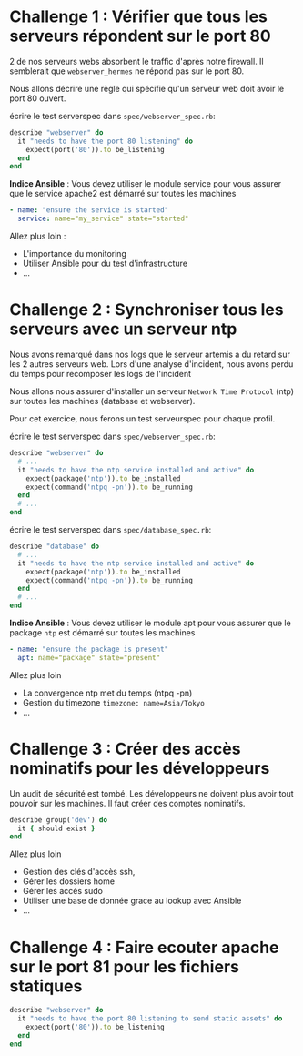 # Challenge 1 : Vérifier que tous les serveurs répondent sur le port 80

2 de nos serveurs webs absorbent le traffic d'après notre firewall. Il semblerait que ``webserver_hermes`` ne répond pas sur le port 80.

Nous allons décrire une règle qui spécifie qu'un serveur web doit avoir le port 80 ouvert.

écrire le test serverspec dans ``spec/webserver_spec.rb``:

```ruby
describe "webserver" do
  it "needs to have the port 80 listening" do
    expect(port('80')).to be_listening
  end
end
```

**Indice Ansible** : Vous devez utiliser le module service pour vous assurer que le service apache2 est démarré sur toutes les machines

```yml
- name: "ensure the service is started"
  service: name="my_service" state="started"
```

Allez plus loin :

* L'importance du monitoring
* Utiliser Ansible pour du test d'infrastructure
* ...

# Challenge 2 : Synchroniser tous les serveurs avec un serveur ntp

Nous avons remarqué dans nos logs que le serveur artemis a du retard sur les 2 autres serveurs web. Lors d'une analyse d'incident, nous avons perdu du temps pour recomposer les logs de l'incident

Nous allons nous assurer d'installer un serveur ``Network Time Protocol`` (ntp) sur toutes les machines (database et webserver).

Pour cet exercice, nous ferons un test serveurspec pour chaque profil.

écrire le test serverspec dans ``spec/webserver_spec.rb``:

```ruby
describe "webserver" do
  # ...
  it "needs to have the ntp service installed and active" do
    expect(package('ntp')).to be_installed
    expect(command('ntpq -pn')).to be_running
  end
  # ...
end
```

écrire le test serverspec dans ``spec/database_spec.rb``:

```ruby
describe "database" do
  # ...
  it "needs to have the ntp service installed and active" do
    expect(package('ntp')).to be_installed
    expect(command('ntpq -pn')).to be_running
  end
  # ...
end
```

**Indice Ansible** : Vous devez utiliser le module apt pour vous assurer que le package ``ntp`` est démarré sur toutes les machines

```yml
- name: "ensure the package is present"
  apt: name="package" state="present"
```

Allez plus loin

* La convergence ntp met du temps (ntpq -pn)
* Gestion du timezone ``timezone: name=Asia/Tokyo``
* ...

# Challenge 3 : Créer des accès nominatifs pour les développeurs

Un audit de sécurité est tombé. Les développeurs ne doivent plus avoir tout pouvoir sur les machines. Il faut créer des comptes nominatifs.

```ruby
describe group('dev') do
  it { should exist }
end
```

Allez plus loin

* Gestion des clés d'accès ssh,
* Gérer les dossiers home
* Gérer les accès sudo
* Utiliser une base de donnée grace au lookup avec Ansible
* ...

# Challenge 4 : Faire ecouter apache sur le port 81 pour les fichiers statiques


```ruby
describe "webserver" do
  it "needs to have the port 80 listening to send static assets" do
    expect(port('80')).to be_listening
  end
end
```
